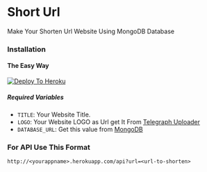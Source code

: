 # Short Url
Make Your Shorten Url Website Using MongoDB Database
### Installation

#### The Easy Way

[![Deploy To Heroku](https://www.herokucdn.com/deploy/button.svg)](https://heroku.com/deploy?template=https://github.com/iseshu/short-url)

##### Required Variables

* `TITLE`: Your Website Title.
* `LOGO`: Your Website LOGO as Url get It From [Telegraph Uploader](http://telegraph.thisai.tech/)
* `DATABASE_URL`: Get this value from [MongoDB]([https://my.telegram.org/apps](https://www.mongodb.com/))

### For API Use This Format

`http://<yourappname>.herokuapp.com/api?url=<url-to-shorten>`
